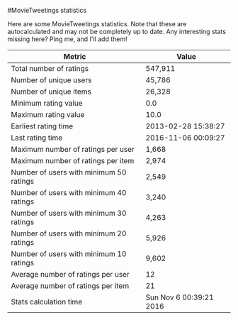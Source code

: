 #MovieTweetings statistics

Here are some MovieTweetings statistics. Note that these are autocalculated and may not be completely up to date. Any interesting stats missing here? Ping me, and I'll add them!

Metric | Value
--- | ---
Total number of ratings                 | 547,911
Number of unique users                  | 45,786
Number of unique items                  | 26,328
Minimum rating value                    | 0.0
Maximum rating value                    | 10.0
Earliest rating time                    | 2013-02-28 15:38:27
Last rating time                        | 2016-11-06 00:09:27
Maximum number of ratings per user      | 1,668
Maximum number of ratings per item      | 2,974
Number of users with minimum 50 ratings | 2,549
Number of users with minimum 40 ratings | 3,240
Number of users with minimum 30 ratings | 4,263
Number of users with minimum 20 ratings | 5,926
Number of users with minimum 10 ratings | 9,602
Average number of ratings per user      | 12
Average number of ratings per item      | 21
Stats calculation time                  | Sun Nov  6 00:39:21 2016

